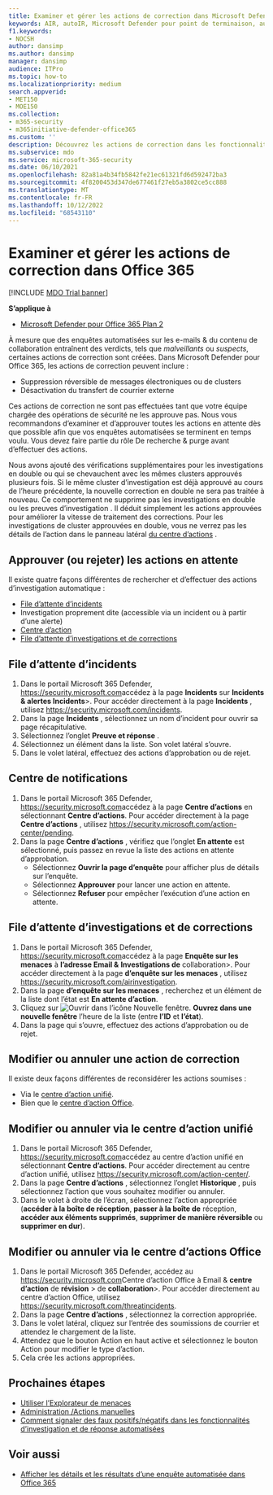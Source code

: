 ```yaml
---
title: Examiner et gérer les actions de correction dans Microsoft Defender pour Office 365
keywords: AIR, autoIR, Microsoft Defender pour point de terminaison, automatisé, investigation, réponse, correction, menaces, avancées, menaces, protection
f1.keywords:
- NOCSH
author: dansimp
ms.author: dansimp
manager: dansimp
audience: ITPro
ms.topic: how-to
ms.localizationpriority: medium
search.appverid:
- MET150
- MOE150
ms.collection:
- m365-security
- m365initiative-defender-office365
ms.custom: ''
description: Découvrez les actions de correction dans les fonctionnalités d’investigation et de réponse automatisées dans Microsoft Defender pour Office 365 Plan 2.
ms.subservice: mdo
ms.service: microsoft-365-security
ms.date: 06/10/2021
ms.openlocfilehash: 82a81a4b34fb5842fe21ec61321fd6d592472ba3
ms.sourcegitcommit: 4f8200453d347de677461f27eb5a3802ce5cc888
ms.translationtype: MT
ms.contentlocale: fr-FR
ms.lasthandoff: 10/12/2022
ms.locfileid: "68543110"
---
```

# <a name="review-and-manage-remediation-actions-in-office-365"></a>Examiner et gérer les actions de correction dans Office 365

[!INCLUDE [MDO Trial banner](../includes/mdo-trial-banner.md)]

**S’applique à**
- [Microsoft Defender pour Office 365 Plan 2](defender-for-office-365.md)

À mesure que des enquêtes automatisées sur les e-mails & du contenu de collaboration entraînent des verdicts, tels que *malveillants* ou *suspects*, certaines actions de correction sont créées. Dans Microsoft Defender pour Office 365, les actions de correction peuvent inclure :

- Suppression réversible de messages électroniques ou de clusters
- Désactivation du transfert de courrier externe

Ces actions de correction ne sont pas effectuées tant que votre équipe chargée des opérations de sécurité ne les approuve pas. Nous vous recommandons d’examiner et d’approuver toutes les actions en attente dès que possible afin que vos enquêtes automatisées se terminent en temps voulu. Vous devez faire partie du rôle De recherche & purge avant d’effectuer des actions.

Nous avons ajouté des vérifications supplémentaires pour les investigations en double ou qui se chevauchent avec les mêmes clusters approuvés plusieurs fois. Si le même cluster d’investigation est déjà approuvé au cours de l’heure précédente, la nouvelle correction en double ne sera pas traitée à nouveau. Ce comportement ne supprime pas les investigations en double ou les preuves d’investigation . Il déduit simplement les actions approuvées pour améliorer la vitesse de traitement des corrections. Pour les investigations de cluster approuvées en double, vous ne verrez pas les détails de l’action dans le panneau latéral [du centre d’actions](https://security.microsoft.com/action-center/history) . 

## <a name="approve-or-reject-pending-actions"></a>Approuver (ou rejeter) les actions en attente

Il existe quatre façons différentes de rechercher et d’effectuer des actions d’investigation automatique :

- [File d’attente d’incidents](https://security.microsoft.com/incidents)
- Investigation proprement dite (accessible via un incident ou à partir d’une alerte)
- [Centre d’action](https://security.microsoft.com/action-center/pending)
- [File d’attente d’investigations et de corrections](https://security.microsoft.com/airinvestigation)

## <a name="incident-queue"></a>File d’attente d’incidents

1. Dans le portail Microsoft 365 Defender, <https://security.microsoft.com>accédez à la page **Incidents** sur **Incidents & alertes Incidents**\>. Pour accéder directement à la page **Incidents** , utilisez <https://security.microsoft.com/incidents>.
2. Dans la page **Incidents** , sélectionnez un nom d’incident pour ouvrir sa page récapitulative.
3. Sélectionnez l’onglet **Preuve et réponse** .
4. Sélectionnez un élément dans la liste. Son volet latéral s’ouvre.
5. Dans le volet latéral, effectuez des actions d’approbation ou de rejet.

## <a name="action-center"></a>Centre de notifications

1. Dans le portail Microsoft 365 Defender, <https://security.microsoft.com>accédez à la page **Centre d’actions** en sélectionnant **Centre d’actions**. Pour accéder directement à la page **Centre d’actions** , utilisez <https://security.microsoft.com/action-center/pending>.
2. Dans la page **Centre d’actions** , vérifiez que l’onglet **En attente** est sélectionné, puis passez en revue la liste des actions en attente d’approbation.
   - Sélectionnez **Ouvrir la page d’enquête** pour afficher plus de détails sur l’enquête.
   - Sélectionnez **Approuver** pour lancer une action en attente.
   - Sélectionnez **Refuser** pour empêcher l’exécution d’une action en attente.

## <a name="investigation-and-remediation-investigations-queue"></a>File d’attente d’investigations et de corrections

1. Dans le portail Microsoft 365 Defender, <https://security.microsoft.com>accédez à la page **Enquête sur les menaces** à **l’adresse Email &** **Investigations de** collaboration\>. Pour accéder directement à la page **d’enquête sur les menaces** , utilisez <https://security.microsoft.com/airinvestigation>.
2. Dans la page **d’enquête sur les menaces** , recherchez et un élément de la liste dont l’état est **En attente d’action**.
3. Cliquez sur ![Ouvrir dans l’icône Nouvelle fenêtre.](../../media/m365-cc-sc-open-icon.png) **Ouvrez dans une nouvelle fenêtre** l’heure de la liste (entre **l’ID** et **l’état**).
4. Dans la page qui s’ouvre, effectuez des actions d’approbation ou de rejet.

## <a name="change-or-undo-one-remediation-action"></a>Modifier ou annuler une action de correction

Il existe deux façons différentes de reconsidérer les actions soumises :

- Via le [centre d’action unifié](https://security.microsoft.com/action-center).
- Bien que le [centre d’action Office](https://security.microsoft.com/threatincidents).

## <a name="change-or-undo-through-the-unified-action-center"></a>Modifier ou annuler via le centre d’action unifié

1. Dans le portail Microsoft 365 Defender, <https://security.microsoft.com>accédez au centre d’action unifié en sélectionnant **Centre d’actions**. Pour accéder directement au centre d’action unifié, utilisez <https://security.microsoft.com/action-center/>.
2. Dans la page **Centre d’actions** , sélectionnez l’onglet **Historique** , puis sélectionnez l’action que vous souhaitez modifier ou annuler.
3. Dans le volet à droite de l’écran, sélectionnez l’action appropriée (**accéder à la boîte de réception**, **passer à la boîte de** réception, **accéder aux éléments supprimés**, **supprimer de manière réversible** ou **supprimer en dur**).

## <a name="change-or-undo-through-the-office-action-center"></a>Modifier ou annuler via le centre d’actions Office

1. Dans le portail Microsoft 365 Defender, accédez au <https://security.microsoft.com>Centre d’action Office à Email & **centre d’action** de **révision** \> de **collaboration**\>. Pour accéder directement au centre d’action Office, utilisez <https://security.microsoft.com/threatincidents>.
2. Dans la page **Centre d’actions** , sélectionnez la correction appropriée.
3. Dans le volet latéral, cliquez sur l’entrée des soumissions de courrier et attendez le chargement de la liste.
4. Attendez que le bouton Action en haut active et sélectionnez le bouton Action pour modifier le type d’action.
5. Cela crée les actions appropriées.

## <a name="next-steps"></a>Prochaines étapes

- [Utiliser l’Explorateur de menaces](threat-explorer.md)
- [Administration /Actions manuelles](remediate-malicious-email-delivered-office-365.md)
- [Comment signaler des faux positifs/négatifs dans les fonctionnalités d’investigation et de réponse automatisées](air-report-false-positives-negatives.md)

## <a name="see-also"></a>Voir aussi

- [Afficher les détails et les résultats d’une enquête automatisée dans Office 365](air-view-investigation-results.md)
